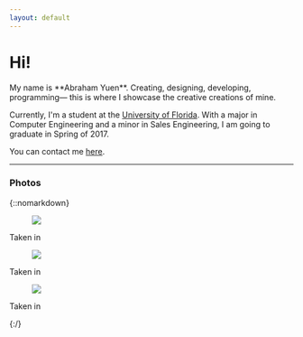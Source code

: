 ```yaml
---
layout: default
---
```


<div class="site-photos-spacer"></div>

<div class="lead pretty-links">
  <h1 class="embellish">Hi!</h1>
  My name is **Abraham Yuen**. Creating, designing, developing, programming— this is where I showcase the creative creations of mine.

  Currently, I'm a student at the [University of Florida](http://www.ufl.edu/). With a major in Computer Engineering and a minor in Sales Engineering, I am going to graduate in Spring of 2017.

  You can contact me [here](contact/).
</div>

---

### Photos

{::nomarkdown}
<div class="grid no-gutters">
  <div class="unit one-third">
    <figure>
      <img src="{{ site.baseurl }}/assets/img/profile.png">
    </figure>
    <p>Taken in</p>
  </div>

  <div class="unit one-third">
    <figure>
      <img src="{{ site.baseurl }}/assets/img/profile.png">
    </figure>
    <p>Taken in</p>
  </div>

  <div class="unit one-third">
    <figure>
      <img src="{{ site.baseurl }}/assets/img/profile.png">
    </figure>
    <p>Taken in</p>
  </div>
</div>
{:/}
